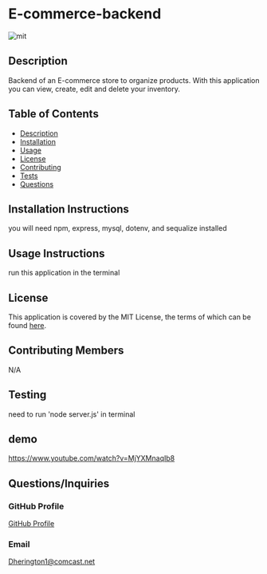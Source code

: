# E-commerce-backend
![mit](https://img.shields.io/badge/license-MIT%20License-red)
      
  ## Description
  Backend of an E-commerce store to  organize products. With this application you can view, create, edit and delete your inventory.
  ## Table of Contents
  * [Description](#description)
  * [Installation](#installation)
  * [Usage](#usage)
  * [License](#license)
  * [Contributing](#contributing)
  * [Tests](#tests)
  * [Questions](#questions)
  ## Installation Instructions 
  you will need npm, express, mysql, dotenv, and sequalize installed
  ## Usage Instructions
  run this application in the terminal
  ## License
  This application is covered by the MIT License, the terms of which can be found [here](https://opensource.org/licenses/MIT).
  ## Contributing Members
  N/A
  ## Testing 
  need to run 'node server.js' in terminal
  ## demo
  https://www.youtube.com/watch?v=MjYXMnaqIb8
  ## Questions/Inquiries 
  ### GitHub Profile
  [GitHub Profile](http://github.com/Dherington1)
  ### Email
  Dherington1@comcast.net
